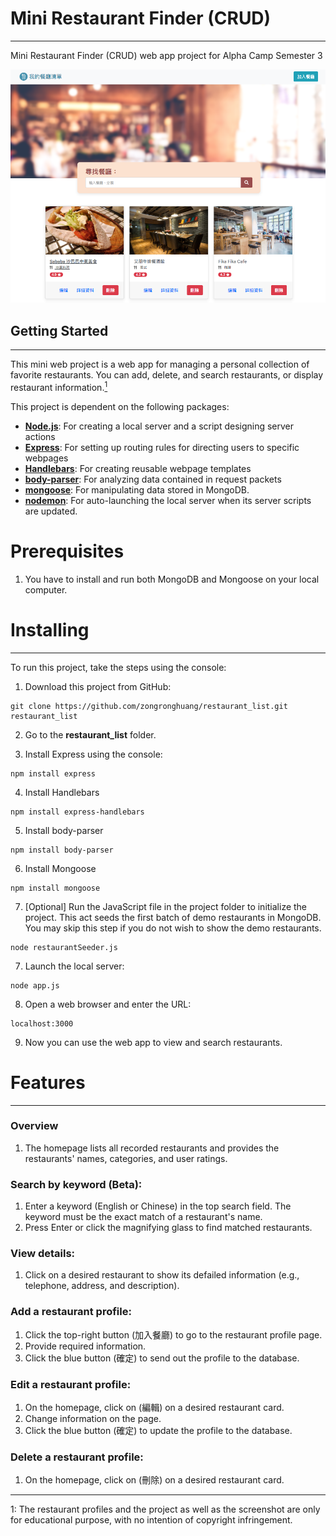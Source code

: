 # Mini Restaurant Finder (CRUD)
---
Mini Restaurant Finder (CRUD) web app project for Alpha Camp Semester 3

![Demo](/Demo.png)

## Getting Started
---
This mini web project is a web app for managing a personal collection of favorite restaurants. You can add, delete, and search restaurants, or display restaurant information.[<sup>1</sup>](#1)

This project is dependent on the following packages:

+ **[Node.js](https://nodejs.org/en/)**: For creating a local server and a script designing server actions
+ **[Express](https://expressjs.com/)**: For setting up routing rules for directing users to specific webpages
+ **[Handlebars](https://www.npmjs.com/package/express-handlebars)**: For creating reusable webpage templates
+ **[body-parser](https://www.npmjs.com/package/body-parser)**: For analyzing data contained in request packets
+ **[mongoose](https://www.npmjs.com/package/mongoose)**: For manipulating data stored in MongoDB.
+ **[nodemon](https://www.npmjs.com/package/nodemon)**: For auto-launching the local server when its server scripts are updated.


# Prerequisites
1. You have to install and run both MongoDB and Mongoose on your local computer.

# Installing
---
To run this project, take the steps using the console:

1. Download this project from GitHub:
```
git clone https://github.com/zongronghuang/restaurant_list.git restaurant_list
``` 
2. Go to the **restaurant_list** folder.

3. Install Express using the console:
```
npm install express
```

4. Install Handlebars
```
npm install express-handlebars
```

5. Install body-parser
```
npm install body-parser
```

6. Install Mongoose
```
npm install mongoose
```

7. [Optional] Run the JavaScript file in the project folder to initialize the project. This act seeds the first batch of demo restaurants in MongoDB. You may skip this step if you do not wish to show the demo restaurants.
```
node restaurantSeeder.js
```

7. Launch the local server:
```
node app.js
```

8. Open a web browser and enter the URL:
```
localhost:3000
```

9. Now you can use the web app to view and search restaurants.

# Features
---
### Overview
1. The homepage lists all recorded restaurants and provides the restaurants' names, categories, and user ratings.

### Search by keyword (Beta):
1. Enter a keyword (English or Chinese) in the top search field. The keyword must be the exact match of a restaurant's name.
2. Press Enter or click the magnifying glass to find matched restaurants.   

### View details:
1. Click on a desired restaurant to show its defailed information (e.g., telephone, address, and description).

### Add a restaurant profile:
1. Click the top-right button (加入餐廳) to go to the restaurant profile page.
2. Provide required information.
3. Click the blue button (確定) to send out the profile to the database.

### Edit a restaurant profile:
1. On the homepage, click on (編輯) on a desired restaurant card.
2. Change information on the page.
3. Click the blue button (確定) to update the profile to the database.

### Delete a restaurant profile:
1. On the homepage, click on (刪除) on a desired restaurant card.


---
<a class="anchor" id="1">1</a>: The restaurant profiles and the project as well as the screenshot are only for educational purpose, with no intention of copyright infringement.